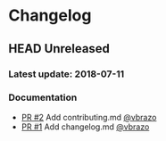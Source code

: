 # Changelog

## HEAD Unreleased
### Latest update: 2018-07-11

### Documentation

- [PR #2](https://github.com/Coveralls-Community/coveralls-ruby/pull/2) Add contributing.md [@vbrazo](https://github.com/vbrazo)
- [PR #1](https://github.com/Coveralls-Community/coveralls-ruby/pull/1) Add changelog.md [@vbrazo](https://github.com/vbrazo)
